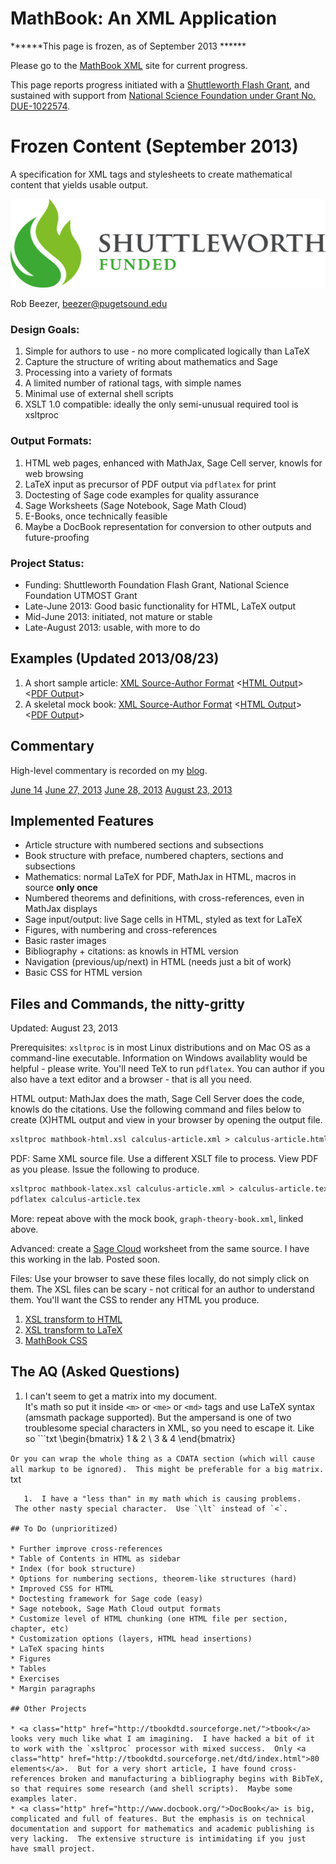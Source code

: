 

# MathBook: An XML Application

******This page is frozen, as of September 2013 ****** 

Please go to the <a class="http" href="http://mathbook.pugetsound.edu">MathBook XML</a> site for current progress. 

This page reports progress initiated with a <a class="http" href="http://www.shuttleworthfoundation.org/grantees/2013/rob-beezer/">Shuttleworth Flash Grant</a>, and sustained with support from <a class="http" href="http://utmost.aimath.org">National Science Foundation under Grant No. DUE-1022574</a>. 


# Frozen Content (September 2013)

A specification for XML tags and stylesheets to create mathematical content that yields usable output. 

<a class="http" href="http://www.beezers.org/blog/bb/2013/06/shuttleworth-flash-grant/">![mathbook/Shuttleworth-Funded-Logo.jpg](mathbook/Shuttleworth-Funded-Logo.jpg)</a> 

Rob Beezer, <a href="mailto:beezer@pugetsound.edu">beezer@pugetsound.edu</a> 


### Design Goals:

   1. Simple for authors to use - no more complicated logically than LaTeX 
   1. Capture the structure of writing about mathematics and Sage 
   1. Processing into a variety of formats 
   1. A limited number of rational tags, with simple names 
   1. Minimal use of external shell scripts 
   1. XSLT 1.0 compatible: ideally the only semi-unusual required tool is xsltproc  

### Output Formats:

   1.  HTML web pages, enhanced with MathJax, Sage Cell server, knowls for web browsing 
   1.  LaTeX input as precursor of PDF output  via `pdflatex` for print 
   1.  Doctesting of Sage code examples for quality assurance 
   1.  Sage Worksheets (Sage Notebook, Sage Math Cloud) 
   1.  E-Books, once technically feasible 
   1.  Maybe a DocBook representation for conversion to other outputs and future-proofing 

### Project Status:

   * Funding:  Shuttleworth Foundation Flash Grant, National Science Foundation UTMOST Grant 
   * Late-June 2013: Good basic functionality for HTML, LaTeX output 
   * Mid-June 2013: initiated, not mature or stable 
   * Late-August 2013: usable, with more to do 

## Examples (Updated 2013/08/23)

   1.  A short sample article:  <a class="http" href="http://buzzard.ups.edu/mathbook/calculus-article.xml">XML Source-Author Format</a> <<a class="http" href="http://buzzard.ups.edu/mathbook/calculus-article.html">HTML Output</a>> <<a class="http" href="http://buzzard.ups.edu/mathbook/calculus-article.pdf">PDF Output</a>> 
   1. A skeletal mock book: <a class="http" href="http://buzzard.ups.edu/mathbook/graph-theory-book.xml">XML Source-Author Format</a> <<a class="http" href="http://buzzard.ups.edu/mathbook/book/graph-theory-book.html">HTML Output</a>> <<a class="http" href="http://buzzard.ups.edu/mathbook/graph-theory-book.pdf">PDF Output</a>> 

## Commentary

High-level commentary is recorded on my <a class="http" href="http://www.beezers.org/blog/bb">blog</a>. 

<a class="http" href="http://www.beezers.org/blog/bb/2013/06/shuttleworth-flash-grant/">June 14</a> <a class="http" href="http://www.beezers.org/blog/bb/2013/06/the-case-for-an-xml-application/">June 27, 2013</a> <a class="http" href="http://www.beezers.org/blog/bb/2013/06/an-xml-application-for-mathematics/">June 28, 2013</a> <a class="http" href="http://www.beezers.org/blog/bb/2013/08/summer-progress-on-mathbook-xml/">August 23, 2013</a> 


## Implemented Features

* Article structure with numbered sections and subsections 
* Book structure with preface, numbered chapters, sections and subsections 
* Mathematics: normal LaTeX for PDF, MathJax in HTML, macros in source **only once** 
* Numbered theorems and definitions, with cross-references, even in MathJax displays 
* Sage input/output: live Sage cells in HTML, styled as text for LaTeX 
* Figures, with numbering and cross-references 
* Basic raster images 
* Bibliography + citations: as knowls in HTML version 
* Navigation (previous/up/next) in HTML (needs just a bit of work) 
* Basic CSS for HTML version 

## Files and Commands, the nitty-gritty

Updated: August 23, 2013 

Prerequisites:  `xsltproc` is in most Linux distributions and on Mac OS as a command-line executable.  Information on Windows availablity would be helpful - please write.  You'll need TeX to run `pdflatex`.  You can author if you also have a text editor and a browser - that is all you need. 

HTML output: MathJax does the math, Sage Cell Server does the code, knowls do the citations.  Use the following command and files below to create (X)HTML output and view in your browser by opening the output file.  
```txt
xsltproc mathbook-html.xsl calculus-article.xml > calculus-article.html
```
PDF: Same XML source file.  Use a different XSLT file to process.  View PDF as you please. Issue the following to produce. 


```txt
xsltproc mathbook-latex.xsl calculus-article.xml > calculus-article.tex
pdflatex calculus-article.tex
```
More:  repeat above with the mock book, `graph-theory-book.xml`, linked above. 

Advanced: create a <a class="https" href="https://cloud.sagemath.com">Sage Cloud</a> worksheet from the same source.  I have this working in the lab.  Posted soon. 

Files: Use your browser to save these files locally, do not simply click on them.  The XSL files can be scary - not critical for an author to understand them.  You'll want the CSS to render any HTML you produce. 

   1.  <a class="http" href="http://buzzard.ups.edu/mathbook/xsl/mathbook-html.xsl">XSL transform to HTML</a> 
   1.  <a class="http" href="http://buzzard.ups.edu/mathbook/xsl/mathbook-latex.xsl">XSL transform to LaTeX</a> 
   1.  <a class="http" href="http://buzzard.ups.edu/mathbook/xsl/mathbook.css">MathBook CSS</a> 

## The AQ (Asked Questions)

   1.  I can't seem to get a matrix into my document.  
 It's math so put it inside `<m>` or `<me>` or `<md>` tags and use LaTeX syntax (amsmath package supported).  But the ampersand is one of two troublesome special characters in XML, so you need to escape it.  Like so ```txt
<me>\begin{bmatrix} 1 &amp; 2 \\ 3 &amp; 4 \end{bmatrix}</me>
  
```Or you can wrap the whole thing as a CDATA section (which will cause all markup to be ignored).  This might be preferable for a big matrix. ```txt
<me><![CDATA[\begin{bmatrix} 1 & 2 \\ 3 & 4 \end{bmatrix}]]></me>
  
```
   1.  I have a "less than" in my math which is causing problems.  
 The other nasty special character.  Use `\lt` instead of `<`. 

## To Do (unprioritized)

* Further improve cross-references 
* Table of Contents in HTML as sidebar 
* Index (for book structure) 
* Options for numbering sections, theorem-like structures (hard) 
* Improved CSS for HTML 
* Doctesting framework for Sage code (easy) 
* Sage notebook, Sage Math Cloud output formats 
* Customize level of HTML chunking (one HTML file per section, chapter, etc) 
* Customization options (layers, HTML head insertions) 
* LaTeX spacing hints 
* Figures 
* Tables 
* Exercises 
* Margin paragraphs 

## Other Projects

* <a class="http" href="http://tbookdtd.sourceforge.net/">tbook</a> looks very much like what I am imagining.  I have hacked a bit of it to work with the `xsltproc` processor with mixed success.  Only <a class="http" href="http://tbookdtd.sourceforge.net/dtd/index.html">80 elements</a>.  But for a very short article, I have found cross-references broken and manufacturing a bibliography begins with BibTeX, so that requires some research (and shell scripts).  Maybe some examples later. 
* <a class="http" href="http://www.docbook.org/">DocBook</a> is big, complicated and full of features. But the emphasis is on technical documentation and support for mathematics and academic publishing is very lacking.  The extensive structure is intimidating if you just have small project. 